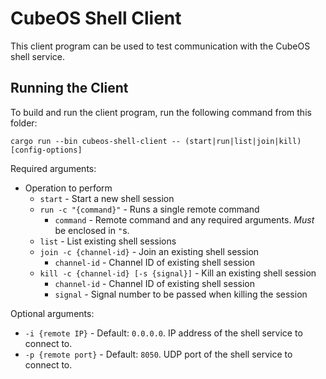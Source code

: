# CubeOS Shell Client

This client program can be used to test communication with the CubeOS shell service.

## Running the Client

To build and run the client program, run the following command from this folder:

    cargo run --bin cubeos-shell-client -- (start|run|list|join|kill) [config-options]
    
Required arguments:

- Operation to perform
    - `start` - Start a new shell session
    - `run -c "{command}"` - Runs a single remote command
        - `command` - Remote command and any required arguments. *Must* be enclosed in `"`s.
    - `list` - List existing shell sessions
    - `join -c {channel-id}` - Join an existing shell session
        - `channel-id` - Channel ID of existing shell session
    - `kill -c {channel-id} [-s {signal}]` - Kill an existing shell session
        - `channel-id` - Channel ID of existing shell session
        - `signal` - Signal number to be passed when killing the session

Optional arguments:

- `-i {remote IP}` - Default: `0.0.0.0`. IP address of the shell service to connect to.
- `-p {remote port}` - Default: `8050`. UDP port of the shell service to connect to.